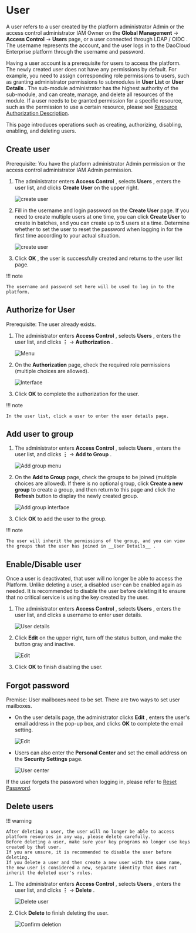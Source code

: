 # User

A user refers to a user created by the platform administrator Admin or the access control administrator IAM Owner on the __Global Management__ -> __Access Control__ -> __Users__ page, or a user connected through LDAP / OIDC .
The username represents the account, and the user logs in to the DaoCloud Enterprise platform through the username and password.

Having a user account is a prerequisite for users to access the platform. The newly created user does not have any permissions by default. For example, you need to assign corresponding role permissions to users, such as granting administrator permissions to submodules in __User List__ or __User Details__ .
The sub-module administrator has the highest authority of the sub-module, and can create, manage, and delete all resources of the module.
If a user needs to be granted permission for a specific resource, such as the permission to use a certain resource, please see [Resource Authorization Description](#authorize-for-user).

This page introduces operations such as creating, authorizing, disabling, enabling, and deleting users.

## Create user

Prerequisite: You have the platform administrator Admin permission or the access control administrator IAM Admin permission.

1. The administrator enters __Access Control__ , selects __Users__ , enters the user list, and clicks __Create User__ on the upper right.

    ![create user](https://docs.daocloud.io/daocloud-docs-images/docs/en/docs/ghippo/images/createuser01.png)

2. Fill in the username and login password on the __Create User__ page. If you need to create
   multiple users at one time, you can click __Create User__ to create in batches, and you can
   create up to 5 users at a time. Determine whether to set the user to reset the password
   when logging in for the first time according to your actual situation.

    ![create user](https://docs.daocloud.io/daocloud-docs-images/docs/en/docs/ghippo/images/createuser02.png)

3. Click __OK__ , the user is successfully created and returns to the user list page.

!!! note

    The username and password set here will be used to log in to the platform.

## Authorize for User

Prerequisite: The user already exists.

1. The administrator enters __Access Control__ , selects __Users__ , enters the user list, and clicks __⋮__ -> __Authorization__ .

    ![Menu](../images/authorize01.png)

2. On the __Authorization__ page, check the required role permissions (multiple choices are allowed).

    ![Interface](../images/authorize02.png)

3. Click __OK__ to complete the authorization for the user.

!!! note

    In the user list, click a user to enter the user details page.

## Add user to group

1. The administrator enters __Access Control__ , selects __Users__ , enters the user list, and clicks __⋮__ -> __Add to Group__ .

    ![Add group menu](../images/joingroup01.png)

2. On the __Add to Group__ page, check the groups to be joined (multiple choices are allowed). If there is no optional group, click __Create a new group__ to create a group, and then return to this page and click the __Refresh__ button to display the newly created group.

    ![Add group interface](../images/joingroup02.png)

3. Click __OK__ to add the user to the group.

!!! note

    The user will inherit the permissions of the group, and you can view the groups that the user has joined in __User Details__ .

## Enable/Disable user

Once a user is deactivated, that user will no longer be able to access the Platform. Unlike deleting a user, a disabled user can be enabled again as needed. It is recommended to disable the user before deleting it to ensure that no critical service is using the key created by the user.

1. The administrator enters __Access Control__ , selects __Users__ , enters the user list, and clicks a username to enter user details.

    ![User details](../images/createuser03.png)

2. Click __Edit__ on the upper right, turn off the status button, and make the button gray and inactive.

    ![Edit](../images/enableuser01.png)

3. Click __OK__ to finish disabling the user.

## Forgot password

Premise: User mailboxes need to be set. There are two ways to set user mailboxes.

- On the user details page, the administrator clicks __Edit__ , enters the user's email address in the pop-up box, and clicks __OK__ to complete the email setting.

    ![Edit](../images/enableuser02.png)

- Users can also enter the __Personal Center__ and set the email address on the __Security Settings__ page.

    ![User center](../images/mailbox.png)

If the user forgets the password when logging in, please refer to [Reset Password](../password.md).

## Delete users

!!! warning

    After deleting a user, the user will no longer be able to access platform resources in any way, please delete carefully.
    Before deleting a user, make sure your key programs no longer use keys created by that user.
    If you are unsure, it is recommended to disable the user before deleting.
    If you delete a user and then create a new user with the same name, the new user is considered a new, separate identity that does not inherit the deleted user's roles.

1. The administrator enters __Access Control__ , selects __Users__ , enters the user list, and clicks __⋮__ -> __Delete__ .

    ![Delete user](../images/deleteuser01.png)

2. Click __Delete__ to finish deleting the user.

    ![Confirm deletion](../images/deleteuser02.png)
